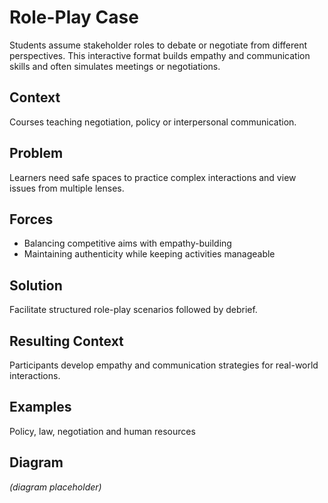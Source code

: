 # Role-Play Case

Students assume stakeholder roles to debate or negotiate from different perspectives. This interactive format builds empathy and communication skills and often simulates meetings or negotiations.

## Context
Courses teaching negotiation, policy or interpersonal communication.

## Problem
Learners need safe spaces to practice complex interactions and view issues from multiple lenses.

## Forces
- Balancing competitive aims with empathy-building
- Maintaining authenticity while keeping activities manageable

## Solution
Facilitate structured role-play scenarios followed by debrief.

## Resulting Context
Participants develop empathy and communication strategies for real-world interactions.

## Examples
Policy, law, negotiation and human resources

## Diagram
*(diagram placeholder)*
